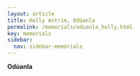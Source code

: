 ```yaml
---
layout: article
title: Holly Antrim, Odúanla
permalink: /memorials/oduanla_holly.html
key: memorials
sidebar:
  nav: sidebar-memorials
---
```


**Odúanla**

